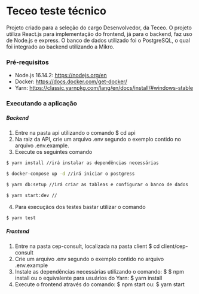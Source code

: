 # Teceo teste técnico
Projeto criado para a seleção do cargo Desenvolvedor, da Teceo. O projeto utiliza React.js para implementação do frontend, já para o backend, faz uso de Node.js e express. O banco de dados utilizado foi o PostgreSQL, o qual foi integrado ao backend utilizando a Mikro.

### Pré-requisitos
* Node.js 16.14.2: https://nodejs.org/en
* Docker: https://docs.docker.com/get-docker/
* Yarn: https://classic.yarnpkg.com/lang/en/docs/install/#windows-stable

### Executando a aplicação
##### Backend
1. Entre na pasta api utilizando o comando  $ cd api
2. Na raiz da API, crie um arquivo .env segundo o exemplo contido no arquivo .env.example.
3. Execute os seguintes comando
```bash
$ yarn install //irá instalar as dependências necessárias

$ docker-compose up -d //irá iniciar o postgress

$ yarn db:setup //irá criar as tableas e configurar o banco de dados

$ yarn start:dev //
```

4. Para execuçãos dos testes bastar utilizar o comando 
```bash
$ yarn test
```

##### Frontend

1. Entre na pasta cep-consult, localizada na pasta client
$ cd client/cep-consult
2. Crie um arquivo .env segundo o exemplo contido no arquivo .env.example
3. Instale as dependências necessárias utilizando o comando:
$ $ npm install
ou o equivalente para usuários do Yarn:
$ yarn install
5. Execute o frontend através do comando:
$ npm start
ou:
$ yarn start